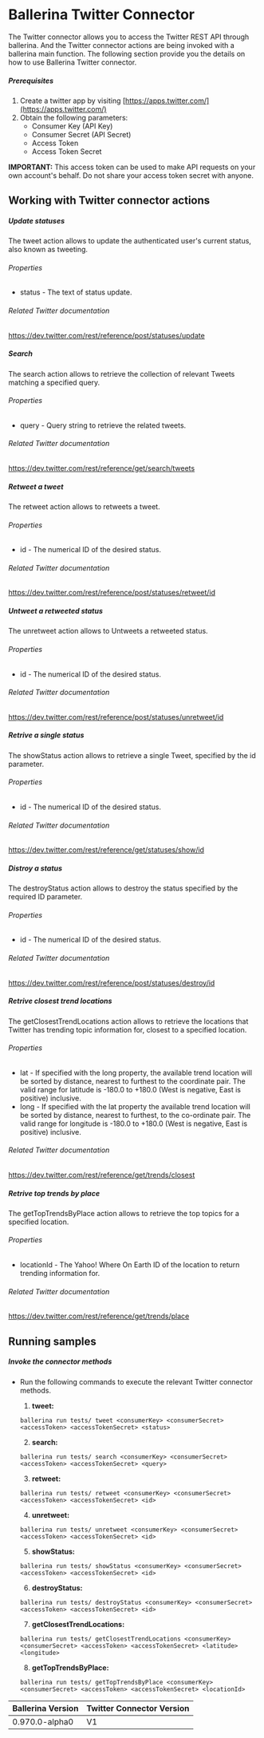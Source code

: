 # Ballerina Twitter Connector

The Twitter connector allows you to access the Twitter REST API through ballerina. And the Twitter connector actions 
are being invoked with a ballerina main function. The following section provide you the details on how to use Ballerina 
Twitter connector.

##### Prerequisites
1. Create a twitter app by visiting [https://apps.twitter.com/](https://apps.twitter.com/)
2. Obtain the following parameters:
    * Consumer Key (API Key)
    * Consumer Secret (API Secret)
    * Access Token
    * Access Token Secret

**IMPORTANT:** This access token can be used to make API requests on your own account's behalf. Do not share your access token secret with anyone.

## Working with Twitter connector actions

##### Update statuses
The tweet action allows to update the authenticated user's current status, also known as tweeting.

###### Properties
  * status - The text of status update.

###### Related Twitter documentation
<https://dev.twitter.com/rest/reference/post/statuses/update>

##### Search
The search action allows to retrieve the collection of relevant Tweets matching a specified query.

###### Properties
  * query - Query string to retrieve the related tweets.

###### Related Twitter documentation
<https://dev.twitter.com/rest/reference/get/search/tweets>

##### Retweet a tweet
The retweet action allows to retweets a tweet.

###### Properties
  * id - The numerical ID of the desired status.

###### Related Twitter documentation
<https://dev.twitter.com/rest/reference/post/statuses/retweet/id>

##### Untweet a retweeted status
The unretweet action allows to Untweets a retweeted status.

###### Properties
  * id - The numerical ID of the desired status.

###### Related Twitter documentation
<https://dev.twitter.com/rest/reference/post/statuses/unretweet/id>

##### Retrive a single status
The showStatus action allows to retrieve a single Tweet, specified by the id parameter.

###### Properties
  * id - The numerical ID of the desired status.

###### Related Twitter documentation
<https://dev.twitter.com/rest/reference/get/statuses/show/id>

##### Distroy a status
The destroyStatus action allows to destroy the status specified by the required ID parameter.

###### Properties
  * id - The numerical ID of the desired status.

###### Related Twitter documentation
<https://dev.twitter.com/rest/reference/post/statuses/destroy/id>

##### Retrive closest trend locations
The getClosestTrendLocations action allows to retrieve the locations that Twitter has trending topic information
for, closest to a specified location.

###### Properties
  * lat -  If specified with the long property, the available trend location will be sorted by distance, nearest
                to furthest to the coordinate pair. The valid range for latitude is -180.0 to +180.0 (West is negative,
                East is positive) inclusive.
  * long - If specified with the lat property the available trend location will be sorted by distance, nearest to
                furthest, to the co-ordinate pair. The valid range for longitude is -180.0 to +180.0 (West is negative,
                East is positive) inclusive.

###### Related Twitter documentation
<https://dev.twitter.com/rest/reference/get/trends/closest>

##### Retrive top trends by place
The getTopTrendsByPlace action allows to retrieve the top topics for a specified location.

###### Properties
  * locationId -  The Yahoo! Where On Earth ID of the location to return trending information for.

###### Related Twitter documentation
<https://dev.twitter.com/rest/reference/get/trends/place>


## Running samples

##### Invoke the connector methods

- Run the following commands to execute the relevant Twitter connector methods.

  1. **tweet:**
  
  `ballerina run tests/ tweet <consumerKey> <consumerSecret> <accessToken> <accessTokenSecret> <status>`
  
  2. **search:**
  
  `ballerina run tests/ search <consumerKey> <consumerSecret> <accessToken> <accessTokenSecret> <query>`
  
  3. **retweet:** 
  
  `ballerina run tests/ retweet <consumerKey> <consumerSecret> <accessToken> <accessTokenSecret> <id>`
  
  4. **unretweet:** 
  
  `ballerina run tests/ unretweet <consumerKey> <consumerSecret> <accessToken> <accessTokenSecret> <id>`
  
  5. **showStatus:** 
  
  `ballerina run tests/ showStatus <consumerKey> <consumerSecret> <accessToken> <accessTokenSecret> <id>`
  
  6. **destroyStatus:**
  
  `ballerina run tests/ destroyStatus <consumerKey> <consumerSecret> <accessToken> <accessTokenSecret> <id>`
  
  7. **getClosestTrendLocations:**
  
  `ballerina run tests/ getClosestTrendLocations <consumerKey> <consumerSecret> <accessToken> <accessTokenSecret> <latitude> <longitude>`
  
  8. **getTopTrendsByPlace:**
  
  `ballerina run tests/ getTopTrendsByPlace <consumerKey> <consumerSecret> <accessToken> <accessTokenSecret> <locationId>`
  
  
  
  

| Ballerina Version | Twitter Connector Version |
| ----------------- | ---------------------- |
| 0.970.0-alpha0 | V1 |                    